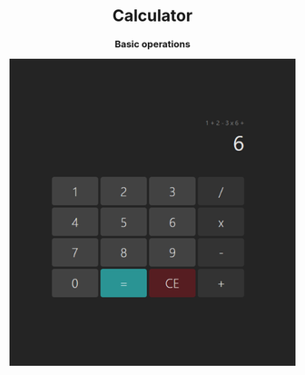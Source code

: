 <h1 align="center">Calculator</h1>
<h3 align="center">Basic operations</h3>
<p align="center">
  <img src="https://github.com/JordiiVidal/calculator-app/blob/main/src/assets/snapshot.PNG">
</p>
